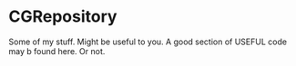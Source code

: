 # CGRepository
Some of my stuff. Might be useful to you.
A good section of USEFUL code may b found here. Or not.
